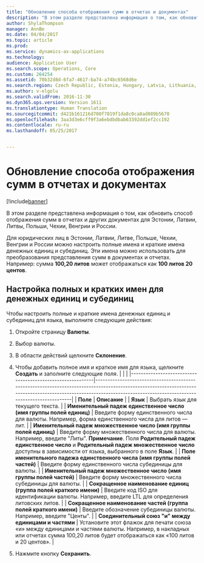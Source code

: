 ```yaml
---
title: "Обновление способа отображения сумм в отчетах и документах"
description: "В этом разделе представлена информация о том, как обновить способ отображения сумм в отчетах и других документах для Эстонии, Латвии, Литвы, Польши, Чехии, Венгрии и России."
author: ShylaThompson
manager: AnnBe
ms.date: 04/04/2017
ms.topic: article
ms.prod: 
ms.service: dynamics-ax-applications
ms.technology: 
audience: Application User
ms.search.scope: Operations, Core
ms.custom: 264254
ms.assetid: 70b32d8d-6fa7-4617-ba74-a74bc6568d6e
ms.search.region: Czech Republic, Estonia, Hungary, Latvia, Lithuania, Poland, Russia
ms.author: v-elgolu
ms.search.validFrom: 2016-11-30
ms.dyn365.ops.version: Version 1611
ms.translationtype: Human Translation
ms.sourcegitcommit: d421b161216d700f7819f1da8c0ca8ad089b5670
ms.openlocfilehash: 3aa3d3e6cff9f3a6ebdbdbab63392dd1ef2cc192
ms.contentlocale: ru-ru
ms.lasthandoff: 05/25/2017


---
```


# <a name="update-how-amounts-are-displayed-on-reports-and-documents"></a>Обновление способа отображения сумм в отчетах и документах

[!include[banner](../includes/banner.md)]


В этом разделе представлена информация о том, как обновить способ отображения сумм в отчетах и других документах для Эстонии, Латвии, Литвы, Польши, Чехии, Венгрии и России.

Для юридических лиц в Эстонии, Латвии, Литве, Польше, Чехии, Венгрии и России можно настроить полные имена и краткие имена денежных единиц и субединиц. Эти имена можно использовать для преобразования представления сумм в документах и отчетах. Например: сумма **100,20 литов** может отображаться как **100 литов 20 центов**.

## <a name="set-up-full-and-short-names-for-currency-units-and-subunits"></a>Настройка полных и кратких имен для денежных единиц и субединиц
Чтобы настроить полные и краткие имена денежных единиц и субединиц для языка, выполните следующие действия:

1.  Откройте страницу **Валюты**.
2.  Выбор валюты.
3.  В области действий щелкните **Склонение**.
4.  Чтобы добавить полное имя и краткое имя для языка, щелкните **Создать** и заполните следующие поля.
    |                                                           |                                                                                                                                                                                                                    |
    |-----------------------------------------------------------|--------------------------------------------------------------------------------------------------------------------------------------------------------------------------------------------------------------------|
    | **Поле**                                                 | **Описание**                                                                                                                                                                                                    |
    | **Язык**                                              | Выбрать язык для текущего текста.                                                                                                                                                                          |
    | **Именительный падеж единственное число (имя группы полей единиц)**       | Введите форму единственного числа для валюты. Например, форма единственного числа для литов — лит.                                                                                                                         |
    | **Именительный падеж множественное число (имя группы полей единиц)**         | Введите форму множественного числа для валюты. Например, введите "Литы". **Примечание**. Поля **Родительный падеж единственное число** и **Родительный падеж множественное число** доступны в зависимости от языка, выбранного в поле **Язык**. |
    | **Поле именительного падежа единственного числа (имя группы полей частей)** | Введите форму единственного числа субединицы для валюты.                                                                                                                                                            |
    | **Именительный падеж множественное число (имя группы полей частей)**         | Введите форму множественного числа субединицы для валюты.                                                                                                                                                              |
    | **Сокращенное наименование единиц (группа полей краткого имени)**       | Введите код ISO для идентификации валюты. Например, введите LTL для определения литовских литов.                                                                                                                             |
    | **Сокращенное наименование частей (группа полей краткого имени)**      | Введите обозначение субединицы валюты. Например, введите "Центы".                                                                                                                                         |
    | **Соединительный союз "и" между единицами и частями**             | Установите этот флажок для печати союза «и» между единицами и частями валюты. Например, в накладных или отчетах сумма 100,20 литов будет отображаться как «100 литов и 20 центов».                      |

5.  Нажмите кнопку **Сохранить**.





